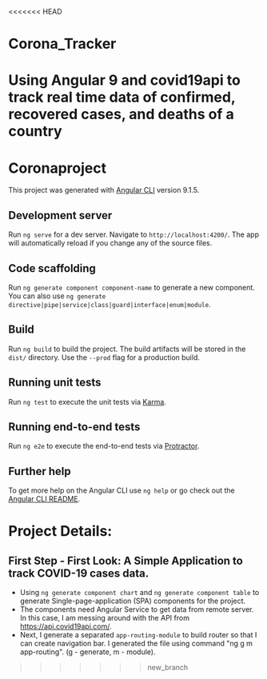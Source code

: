 <<<<<<< HEAD
# Corona_Tracker
Using Angular 9 and covid19api to track real time data of confirmed, recovered cases, and deaths of a country
=======
# Coronaproject

This project was generated with [Angular CLI](https://github.com/angular/angular-cli) version 9.1.5.

## Development server

Run `ng serve` for a dev server. Navigate to `http://localhost:4200/`. The app will automatically reload if you change any of the source files.

## Code scaffolding

Run `ng generate component component-name` to generate a new component. You can also use `ng generate directive|pipe|service|class|guard|interface|enum|module`.

## Build

Run `ng build` to build the project. The build artifacts will be stored in the `dist/` directory. Use the `--prod` flag for a production build.

## Running unit tests

Run `ng test` to execute the unit tests via [Karma](https://karma-runner.github.io).

## Running end-to-end tests

Run `ng e2e` to execute the end-to-end tests via [Protractor](http://www.protractortest.org/).

## Further help

To get more help on the Angular CLI use `ng help` or go check out the [Angular CLI README](https://github.com/angular/angular-cli/blob/master/README.md).

# Project Details:
  ## First Step - First Look: A Simple Application to track COVID-19 cases data.
   - Using ```ng generate component chart``` and ```ng generate component table``` to generate Single-page-application (SPA) components for the project. 
   - The components need Angular Service to get data from remote server. In this case, I am messing around with the API from https://api.covid19api.com/.
   - Next, I generate a separated ```app-routing-module``` to build router so that I can create navigation bar. I generated the file using command "ng g m app-routing". (g - generate, m - module).
>>>>>>> new_branch
